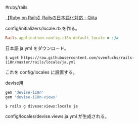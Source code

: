 #ruby/rails 



[【Ruby on Rails】Railsの日本語化対応 - Qiita](https://qiita.com/tkr_ld/items/d010d3f8c6cce5e14f58)

config/initializers/locale.rb を作る。

```ruby
Rails.application.config.i18n.default_locale = :ja
```

日本語 ja.yml をダウンロード。

```shell
$ wget https://raw.githubusercontent.com/svenfuchs/rails-i18n/master/rails/locale/ja.yml
```

これを config/locales に設置する。

devise用

```ruby
gem 'devise-i18n'
gem 'devise-i18n-views'
```

```shell
$ rails g divese:views:locale ja
```

config/locales/devise.views.ja.yml が生成される。
